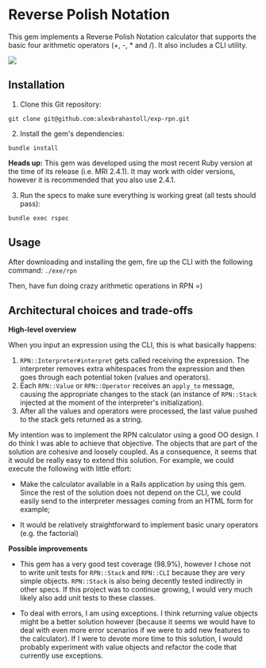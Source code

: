 # Reverse Polish Notation

This gem implements a Reverse Polish Notation calculator that supports the basic
four arithmetic operators (+, -, * and /). It also includes a CLI utility.

![](https://cl.ly/0G0S2z3J193J/download/Screen%20Recording%202017-05-09%20at%2012.15%20AM.gif)

## Installation

1. Clone this Git repository:
```
git clone git@github.com:alexbrahastoll/exp-rpn.git
```

2. Install the gem's dependencies:
```
bundle install
```

**Heads up:** This gem was developed using the most recent Ruby version at the
time of its release (i.e. MRI 2.4.1). It may work with older versions, however
it is recommended that you also use 2.4.1.

3. Run the specs to make sure everything is working great (all tests should pass):
```
bundle exec rspec
```

## Usage

After downloading and installing the gem, fire up the CLI with the following command:
`./exe/rpn`

Then, have fun doing crazy arithmetic operations in RPN =)

## Architectural choices and trade-offs

**High-level overview**

When you input an expression using the CLI, this is what basically happens:

1. `RPN::Interpreter#interpret` gets called receiving the expression. The interpreter
removes extra whitespaces from the expression and then goes through each potential
token (values and operators).
2. Each `RPN::Value` or `RPN::Operator` receives an `apply_to` message, causing
the appropriate changes to the stack (an instance of `RPN::Stack` injected at the
moment of the interpreter's initialization).
3. After all the values and operators were processed, the last value pushed to the
stack gets returned as a string.

My intention was to implement the RPN calculator using a good OO design. I do think
I was able to achieve that objective. The objects that are part of the solution
are cohesive and loosely coupled. As a consequence, it seems that it would be really
easy to extend this solution. For example, we could execute the following with
little effort:

- Make the calculator available in a Rails application by using this gem.
Since the rest of the solution does not depend on the CLI, we could easily
send to the interpreter messages coming from an HTML form for example;

- It would be relatively straightforward to implement basic unary operators (e.g. the factorial)

**Possible improvements**

- This gem has a very good test coverage (98.9%), however I chose not to write unit tests
for `RPN::Stack` and `RPN::CLI` because they are very simple objects. `RPN::Stack` is also being decently tested indirectly in other specs. If this project
was to continue growing, I would very much likely also add unit tests to these classes.

- To deal with errors, I am using exceptions. I think returning value objects might be
a better solution however (because it seems we would have to deal with even more error
scenarios if we were to add new features to the calculator). If I were to devote more
time to this solution, I would probably experiment with value objects and refactor the code
that currently use exceptions.
